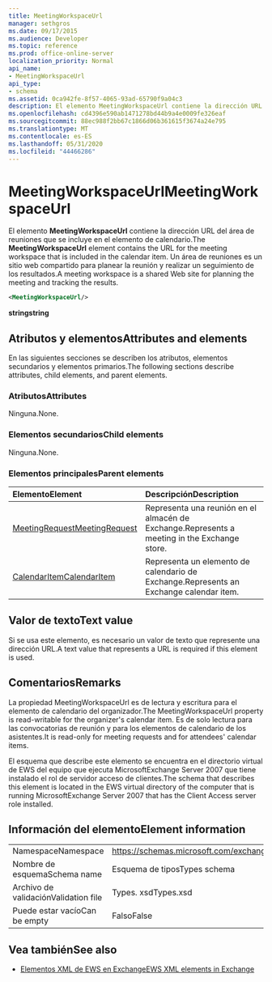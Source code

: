 ```yaml
---
title: MeetingWorkspaceUrl
manager: sethgros
ms.date: 09/17/2015
ms.audience: Developer
ms.topic: reference
ms.prod: office-online-server
localization_priority: Normal
api_name:
- MeetingWorkspaceUrl
api_type:
- schema
ms.assetid: 0ca942fe-8f57-4065-93ad-65790f9a04c3
description: El elemento MeetingWorkspaceUrl contiene la dirección URL del área de reuniones que se incluye en el elemento de calendario. Un área de reuniones es un sitio web compartido para planear la reunión y realizar un seguimiento de los resultados.
ms.openlocfilehash: cd4396e590ab1471278bd44b9a4e0009fe326eaf
ms.sourcegitcommit: 88ec988f2bb67c1866d06b361615f3674a24e795
ms.translationtype: MT
ms.contentlocale: es-ES
ms.lasthandoff: 05/31/2020
ms.locfileid: "44466286"
---
```

# <a name="meetingworkspaceurl"></a><span data-ttu-id="746e1-104">MeetingWorkspaceUrl</span><span class="sxs-lookup"><span data-stu-id="746e1-104">MeetingWorkspaceUrl</span></span>

<span data-ttu-id="746e1-105">El elemento **MeetingWorkspaceUrl** contiene la dirección URL del área de reuniones que se incluye en el elemento de calendario.</span><span class="sxs-lookup"><span data-stu-id="746e1-105">The **MeetingWorkspaceUrl** element contains the URL for the meeting workspace that is included in the calendar item.</span></span> <span data-ttu-id="746e1-106">Un área de reuniones es un sitio web compartido para planear la reunión y realizar un seguimiento de los resultados.</span><span class="sxs-lookup"><span data-stu-id="746e1-106">A meeting workspace is a shared Web site for planning the meeting and tracking the results.</span></span> 
  
```xml
<MeetingWorkspaceUrl/>
```

 <span data-ttu-id="746e1-107">**string**</span><span class="sxs-lookup"><span data-stu-id="746e1-107">**string**</span></span>
## <a name="attributes-and-elements"></a><span data-ttu-id="746e1-108">Atributos y elementos</span><span class="sxs-lookup"><span data-stu-id="746e1-108">Attributes and elements</span></span>

<span data-ttu-id="746e1-109">En las siguientes secciones se describen los atributos, elementos secundarios y elementos primarios.</span><span class="sxs-lookup"><span data-stu-id="746e1-109">The following sections describe attributes, child elements, and parent elements.</span></span>
  
### <a name="attributes"></a><span data-ttu-id="746e1-110">Atributos</span><span class="sxs-lookup"><span data-stu-id="746e1-110">Attributes</span></span>

<span data-ttu-id="746e1-111">Ninguna.</span><span class="sxs-lookup"><span data-stu-id="746e1-111">None.</span></span>
  
### <a name="child-elements"></a><span data-ttu-id="746e1-112">Elementos secundarios</span><span class="sxs-lookup"><span data-stu-id="746e1-112">Child elements</span></span>

<span data-ttu-id="746e1-113">Ninguna.</span><span class="sxs-lookup"><span data-stu-id="746e1-113">None.</span></span>
  
### <a name="parent-elements"></a><span data-ttu-id="746e1-114">Elementos principales</span><span class="sxs-lookup"><span data-stu-id="746e1-114">Parent elements</span></span>

|<span data-ttu-id="746e1-115">**Elemento**</span><span class="sxs-lookup"><span data-stu-id="746e1-115">**Element**</span></span>|<span data-ttu-id="746e1-116">**Descripción**</span><span class="sxs-lookup"><span data-stu-id="746e1-116">**Description**</span></span>|
|:-----|:-----|
|[<span data-ttu-id="746e1-117">MeetingRequest</span><span class="sxs-lookup"><span data-stu-id="746e1-117">MeetingRequest</span></span>](meetingrequest.md) <br/> |<span data-ttu-id="746e1-118">Representa una reunión en el almacén de Exchange.</span><span class="sxs-lookup"><span data-stu-id="746e1-118">Represents a meeting in the Exchange store.</span></span>  <br/> |
|[<span data-ttu-id="746e1-119">CalendarItem</span><span class="sxs-lookup"><span data-stu-id="746e1-119">CalendarItem</span></span>](calendaritem.md) <br/> |<span data-ttu-id="746e1-120">Representa un elemento de calendario de Exchange.</span><span class="sxs-lookup"><span data-stu-id="746e1-120">Represents an Exchange calendar item.</span></span>  <br/> |
   
## <a name="text-value"></a><span data-ttu-id="746e1-121">Valor de texto</span><span class="sxs-lookup"><span data-stu-id="746e1-121">Text value</span></span>

<span data-ttu-id="746e1-122">Si se usa este elemento, es necesario un valor de texto que represente una dirección URL.</span><span class="sxs-lookup"><span data-stu-id="746e1-122">A text value that represents a URL is required if this element is used.</span></span>
  
## <a name="remarks"></a><span data-ttu-id="746e1-123">Comentarios</span><span class="sxs-lookup"><span data-stu-id="746e1-123">Remarks</span></span>

<span data-ttu-id="746e1-124">La propiedad MeetingWorkspaceUrl es de lectura y escritura para el elemento de calendario del organizador.</span><span class="sxs-lookup"><span data-stu-id="746e1-124">The MeetingWorkspaceUrl property is read-writable for the organizer's calendar item.</span></span> <span data-ttu-id="746e1-125">Es de solo lectura para las convocatorias de reunión y para los elementos de calendario de los asistentes.</span><span class="sxs-lookup"><span data-stu-id="746e1-125">It is read-only for meeting requests and for attendees' calendar items.</span></span>
  
<span data-ttu-id="746e1-126">El esquema que describe este elemento se encuentra en el directorio virtual de EWS del equipo que ejecuta MicrosoftExchange Server 2007 que tiene instalado el rol de servidor acceso de clientes.</span><span class="sxs-lookup"><span data-stu-id="746e1-126">The schema that describes this element is located in the EWS virtual directory of the computer that is running MicrosoftExchange Server 2007 that has the Client Access server role installed.</span></span>
  
## <a name="element-information"></a><span data-ttu-id="746e1-127">Información del elemento</span><span class="sxs-lookup"><span data-stu-id="746e1-127">Element information</span></span>

|||
|:-----|:-----|
|<span data-ttu-id="746e1-128">Namespace</span><span class="sxs-lookup"><span data-stu-id="746e1-128">Namespace</span></span>  <br/> |https://schemas.microsoft.com/exchange/services/2006/types  <br/> |
|<span data-ttu-id="746e1-129">Nombre de esquema</span><span class="sxs-lookup"><span data-stu-id="746e1-129">Schema name</span></span>  <br/> |<span data-ttu-id="746e1-130">Esquema de tipos</span><span class="sxs-lookup"><span data-stu-id="746e1-130">Types schema</span></span>  <br/> |
|<span data-ttu-id="746e1-131">Archivo de validación</span><span class="sxs-lookup"><span data-stu-id="746e1-131">Validation file</span></span>  <br/> |<span data-ttu-id="746e1-132">Types. xsd</span><span class="sxs-lookup"><span data-stu-id="746e1-132">Types.xsd</span></span>  <br/> |
|<span data-ttu-id="746e1-133">Puede estar vacío</span><span class="sxs-lookup"><span data-stu-id="746e1-133">Can be empty</span></span>  <br/> |<span data-ttu-id="746e1-134">Falso</span><span class="sxs-lookup"><span data-stu-id="746e1-134">False</span></span>  <br/> |
   
## <a name="see-also"></a><span data-ttu-id="746e1-135">Vea también</span><span class="sxs-lookup"><span data-stu-id="746e1-135">See also</span></span>



- [<span data-ttu-id="746e1-136">Elementos XML de EWS en Exchange</span><span class="sxs-lookup"><span data-stu-id="746e1-136">EWS XML elements in Exchange</span></span>](ews-xml-elements-in-exchange.md)

